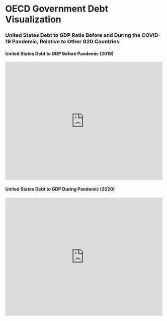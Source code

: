 # OECD Government Debt Visualization
### United States Debt to GDP Ratio Before and During the COVID-19 Pandemic, Relative to Other G20 Countries
#### United States Debt to GDP Before Pandemic (2019)
<iframe src="https://data.oecd.org/chart/6viM" width="500" height="375" style="border: 0" mozallowfullscreen="true" webkitallowfullscreen="true" allowfullscreen="true"><a href="https://data.oecd.org/chart/6viM" target="_blank">OECD Chart: General government debt, Total, % of GDP, Annual, 2019</a></iframe>


#### United States Debt to GDP During Pandemic (2020)
<iframe src="https://data.oecd.org/chart/6viO" width="500" height="375" style="border: 0" mozallowfullscreen="true" webkitallowfullscreen="true" allowfullscreen="true"><a href="https://data.oecd.org/chart/6viO" target="_blank">OECD Chart: General government debt, Total, % of GDP, Annual, 2020</a></iframe>

